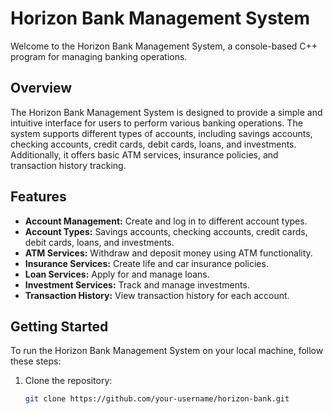 # Horizon Bank Management System

Welcome to the Horizon Bank Management System, a console-based C++ program for managing banking operations.

## Overview

The Horizon Bank Management System is designed to provide a simple and intuitive interface for users to perform various banking operations. The system supports different types of accounts, including savings accounts, checking accounts, credit cards, debit cards, loans, and investments. Additionally, it offers basic ATM services, insurance policies, and transaction history tracking.

## Features

- **Account Management:** Create and log in to different account types.
- **Account Types:** Savings accounts, checking accounts, credit cards, debit cards, loans, and investments.
- **ATM Services:** Withdraw and deposit money using ATM functionality.
- **Insurance Services:** Create life and car insurance policies.
- **Loan Services:** Apply for and manage loans.
- **Investment Services:** Track and manage investments.
- **Transaction History:** View transaction history for each account.

## Getting Started

To run the Horizon Bank Management System on your local machine, follow these steps:

1. Clone the repository:

   ```bash
   git clone https://github.com/your-username/horizon-bank.git

